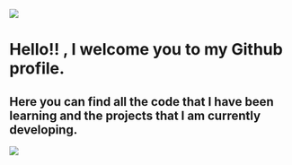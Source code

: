 ![](<img width="965" alt="Captura de Pantalla 2022-08-24 a la(s) 9 45 55" src="https://user-images.githubusercontent.com/110486658/186361186-0f5be750-1091-4efd-93b1-bb81dbd30c86.png">
)


# Hello!! , I welcome you to my Github profile.

## Here you can find all the code that I have been learning and the projects that I am currently developing.

![](https://www.pexels.com/es-es/foto/manos-escritorio-ordenador-portatil-trabajando-7993578/)
